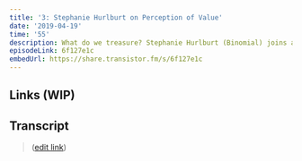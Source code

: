 ```yaml
---
title: '3: Stephanie Hurlburt on Perception of Value'
date: '2019-04-19'
time: '55'
description: What do we treasure? Stephanie Hurlburt (Binomial) joins again to chat about inherent vs. perceived value, success breeding success, psychology around hiding information, code versus money, a holistic/explicit view of business, everything as marketing, confidence, money as idolatry, the nature of giving, our biases around people/status, people want to see you succeed, communicating how people can help you. (recorded in February)
episodeLink: 6f127e1c
embedUrl: https://share.transistor.fm/s/6f127e1c
---
```


## Links (WIP)

## Transcript

> ([edit link](https://github.com/hzoo/maintainersanonymous.com/edit/master/src/pages/value.md))
